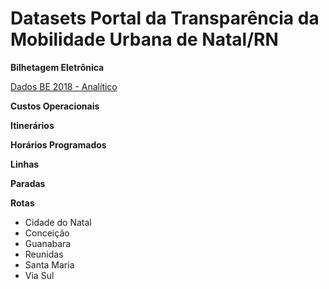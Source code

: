 # Datasets Portal da Transparência da Mobilidade Urbana de Natal/RN

**Bilhetagem Eletrônica**

[Dados BE 2018 - Analítico](Bilhetagem_Eletrônica-2018-Analitico.ipynb)



**Custos Operacionais**



**Itinerários**



**Horários Programados**



**Linhas**



**Paradas**



**Rotas**

- Cidade do Natal
- Conceição
- Guanabara
- Reunidas
- Santa Maria
- Via Sul
